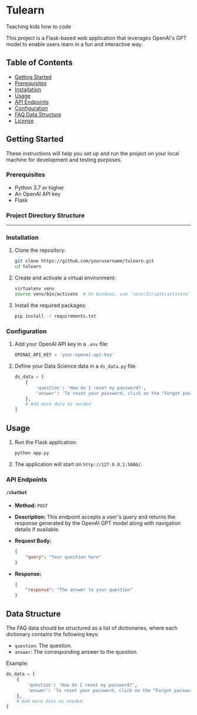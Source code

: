 # Tulearn
Teaching kids how to code


This project is a Flask-based web application that leverages OpenAI's GPT model to enable users learn in a fun and interactive way.

## Table of Contents

- [Getting Started](#getting-started)
- [Prerequisites](#prerequisites)
- [Installation](#installation)
- [Usage](#usage)
- [API Endpoints](#api-endpoints)
- [Configuration](#configuration)
- [FAQ Data Structure](#faq-data-structure)
- [License](#license)

## Getting Started

These instructions will help you set up and run the project on your local machine for development and testing purposes.

### Prerequisites

- Python 3.7 or higher
- An OpenAI API key
- Flask

### Project Directory Structure

---

### Installation

1. Clone the repository:
    ```sh
    git clone https://github.com/yourusername/tulearn.git
    cd tulearn
    ```

2. Create and activate a virtual environment:
    ```sh
    virtualenv venv
    source venv/bin/activate  # On Windows, use `venv\Scripts\activate`
    ```

3. Install the required packages:
    ```sh
    pip install -r requirements.txt
    ```

### Configuration

1. Add your OpenAI API key in a `.env` file:
    ```python
    OPENAI_API_KEY = 'your-openai-api-key'
    ```

2. Define your Data Science data in a `ds_data.py` file:
    ```python
    ds_data = [
        {
            'question': 'How do I reset my password?',
            'answer': 'To reset your password, click on the "Forgot password" link on the login page and follow the instructions.'
        },
        # Add more data as needed
    ]
    ```

## Usage

1. Run the Flask application:
    ```sh
    python app.py
    ```

2. The application will start on `http://127.0.0.1:5000/`.

### API Endpoints

#### `/chatbot`

- **Method:** `POST`
- **Description:** This endpoint accepts a user's query and returns the response generated by the OpenAI GPT model along with navigation details if available.

- **Request Body:**
    ```json
    {
        "query": "Your question here"
    }
    ```

- **Response:**
    ```json
    {
        "response": "The answer to your question"
    }
    ```

## Data Structure

The FAQ data should be structured as a list of dictionaries, where each dictionary contains the following keys:

- `question`: The question.
- `answer`: The corresponding answer to the question.

Example:
```python
ds_data = [
    {
        'question': 'How do I reset my password?',
        'answer': 'To reset your password, click on the "Forgot password" link on the login page and follow the instructions.'
    },
    # Add more data as needed
]
